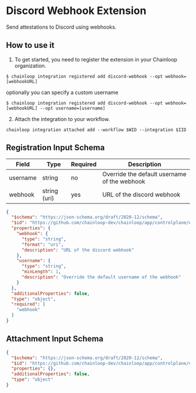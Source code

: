 # Discord Webhook Extension

Send attestations to Discord using webhooks.
## How to use it

1. To get started, you need to register the extension in your Chainloop organization.

```console
$ chainloop integration registered add discord-webhook --opt webhook=[webhookURL]
```

optionally you can specify a custom username

```console
$ chainloop integration registered add discord-webhook --opt webhook=[webhookURL] --opt username=[username]
```

2. Attach the integration to your workflow.

```console
chainloop integration attached add --workflow $WID --integration $IID
```

## Registration Input Schema

|Field|Type|Required|Description|
|---|---|---|---|
|username|string|no|Override the default username of the webhook|
|webhook|string (uri)|yes|URL of the discord webhook|

```json
{
  "$schema": "https://json-schema.org/draft/2020-12/schema",
  "$id": "https://github.com/chainloop-dev/chainloop/app/controlplane/extensions/core/discord-webhook/v1/registration-request",
  "properties": {
    "webhook": {
      "type": "string",
      "format": "uri",
      "description": "URL of the discord webhook"
    },
    "username": {
      "type": "string",
      "minLength": 1,
      "description": "Override the default username of the webhook"
    }
  },
  "additionalProperties": false,
  "type": "object",
  "required": [
    "webhook"
  ]
}
```

## Attachment Input Schema

```json
{
  "$schema": "https://json-schema.org/draft/2020-12/schema",
  "$id": "https://github.com/chainloop-dev/chainloop/app/controlplane/extensions/core/discord-webhook/v1/attachment-request",
  "properties": {},
  "additionalProperties": false,
  "type": "object"
}
```